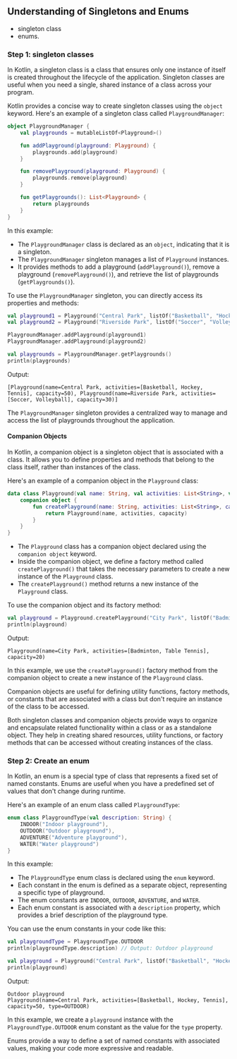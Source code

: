 ## Understanding of Singletons and Enums

- singleton class
- enums.

### Step 1: singleton classes


In Kotlin, a singleton class is a class that ensures only one instance of itself is created throughout the lifecycle of the application. Singleton classes are useful when you need a single, shared instance of a class across your program.

Kotlin provides a concise way to create singleton classes using the `object` keyword. Here's an example of a singleton class called `PlaygroundManager`:

```kotlin
object PlaygroundManager {
    val playgrounds = mutableListOf<Playground>()

    fun addPlayground(playground: Playground) {
        playgrounds.add(playground)
    }

    fun removePlayground(playground: Playground) {
        playgrounds.remove(playground)
    }

    fun getPlaygrounds(): List<Playground> {
        return playgrounds
    }
}
```

In this example:
- The `PlaygroundManager` class is declared as an `object`, indicating that it is a singleton.
- The `PlaygroundManager` singleton manages a list of `Playground` instances.
- It provides methods to add a playground (`addPlayground()`), remove a playground (`removePlayground()`), and retrieve the list of playgrounds (`getPlaygrounds()`).

To use the `PlaygroundManager` singleton, you can directly access its properties and methods:

```kotlin
val playground1 = Playground("Central Park", listOf("Basketball", "Hockey", "Tennis"), 50)
val playground2 = Playground("Riverside Park", listOf("Soccer", "Volleyball"), 30)

PlaygroundManager.addPlayground(playground1)
PlaygroundManager.addPlayground(playground2)

val playgrounds = PlaygroundManager.getPlaygrounds()
println(playgrounds)
```

Output:
```
[Playground(name=Central Park, activities=[Basketball, Hockey, Tennis], capacity=50), Playground(name=Riverside Park, activities=[Soccer, Volleyball], capacity=30)]
```

The `PlaygroundManager` singleton provides a centralized way to manage and access the list of playgrounds throughout the application.

#### Companion Objects


In Kotlin, a companion object is a singleton object that is associated with a class. It allows you to define properties and methods that belong to the class itself, rather than instances of the class.

Here's an example of a companion object in the `Playground` class:

```kotlin
data class Playground(val name: String, val activities: List<String>, val capacity: Int) {
    companion object {
        fun createPlayground(name: String, activities: List<String>, capacity: Int): Playground {
            return Playground(name, activities, capacity)
        }
    }
}
```

- The `Playground` class has a companion object declared using the `companion object` keyword.
- Inside the companion object, we define a factory method called `createPlayground()` that takes the necessary parameters to create a new instance of the `Playground` class.
- The `createPlayground()` method returns a new instance of the `Playground` class.

To use the companion object and its factory method:

```kotlin
val playground = Playground.createPlayground("City Park", listOf("Badminton", "Table Tennis"), 20)
println(playground)
```

Output:
```
Playground(name=City Park, activities=[Badminton, Table Tennis], capacity=20)
```

In this example, we use the `createPlayground()` factory method from the companion object to create a new instance of the `Playground` class.

Companion objects are useful for defining utility functions, factory methods, or constants that are associated with a class but don't require an instance of the class to be accessed.

Both singleton classes and companion objects provide ways to organize and encapsulate related functionality within a class or as a standalone object. They help in creating shared resources, utility functions, or factory methods that can be accessed without creating instances of the class.



### Step 2: Create an enum

In Kotlin, an enum is a special type of class that represents a fixed set of named constants. Enums are useful when you have a predefined set of values that don't change during runtime.

Here's an example of an enum class called `PlaygroundType`:

```kotlin
enum class PlaygroundType(val description: String) {
    INDOOR("Indoor playground"),
    OUTDOOR("Outdoor playground"),
    ADVENTURE("Adventure playground"),
    WATER("Water playground")
}
```

In this example:
- The `PlaygroundType` enum class is declared using the `enum` keyword.
- Each constant in the enum is defined as a separate object, representing a specific type of playground.
- The enum constants are `INDOOR`, `OUTDOOR`, `ADVENTURE`, and `WATER`.
- Each enum constant is associated with a `description` property, which provides a brief description of the playground type.

You can use the enum constants in your code like this:

```kotlin
val playgroundType = PlaygroundType.OUTDOOR
println(playgroundType.description) // Output: Outdoor playground

val playground = Playground("Central Park", listOf("Basketball", "Hockey", "Tennis"), 50, PlaygroundType.OUTDOOR)
println(playground)
```

Output:
```
Outdoor playground
Playground(name=Central Park, activities=[Basketball, Hockey, Tennis], capacity=50, type=OUTDOOR)
```

In this example, we create a `playground` instance with the `PlaygroundType.OUTDOOR` enum constant as the value for the `type` property.

Enums provide a way to define a set of named constants with associated values, making your code more expressive and readable.


